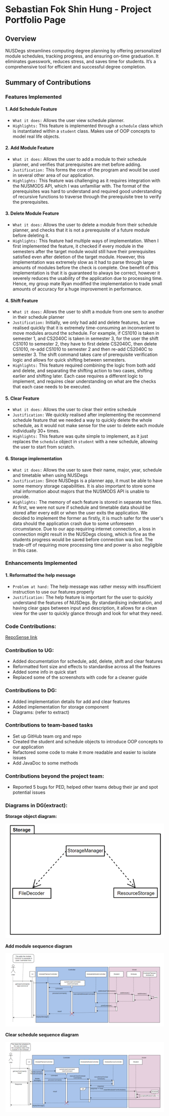 # Sebastian Fok Shin Hung - Project Portfolio Page

## Overview

NUSDegs streamlines computing degree planning by offering personalized module schedules,
tracking progress, and ensuring on-time graduation. It eliminates guesswork, reduces stress,
and saves time for students. It’s a comprehensive tool for efficient and successful degree completion.

## Summary of Contributions

### Features Implemented

#### 1. Add Schedule Feature

- `What it does:` Allows the user view schedule planner.
- `Highlights:` This feature is implemented through a `schedule` class which is instantiated within a `student` class.
Makes use of OOP concepts to model real life objects.

#### 2. Add Module Feature

- `What it does:` Allows the user to add a module to their schedule planner, and verifies that prerequisites are met
before adding.
- `Justification:` This forms the core of the program and would be used in several other area of our application.
- `Highlights:` This feature was challenging as it requires integration with the NUSMODS API, which I was unfamiliar
with. The format of the prerequisites was hard to understand and required good understanding of recursive functions to
traverse through the prerequisite tree to verify the prerequisites.

#### 3. Delete Module Feature

- `What it does:` Allows the user to delete a module from their schedule planner, and checks that it is not a
prerequisite of a future module before deleting it.
- `Highlights:` This feature had multiple ways of implementation. When I first implemented the feature, it checked if
every module in the semesters after the target module would still have their prerequisites satisfied even after deletion
of the target module. However, this implementation was extremely slow as it had to parse through large amounts of
modules before the check is complete. One benefit of this implementation is that it is guaranteed to always be correct,
however it severely reduces the usability of the application due to processing time. Hence, my group mate Ryan modified
the implementation to trade small amounts of accuracy for a huge improvement in performance.

#### 4. Shift Feature

- `What it does:` Allows the user to shift a module from one sem to another in their schedule planner
- `Justification:` Initially, we only had add and delete features, but we realised quickly that it is extremely 
time-consuming an inconvenient to move modules around the schedule. For example, if CS1010 is taken in semester 1, and
CS2040C is taken in semester 3, for the user the shift CS1010 to semester 2, they have to first delete CS2040C, then 
delete CS1010, re-add CS1010 to semester 2 and then re-add CS2040C to semester 3. The shift command takes care of 
prerequisite verification logic and allows for quick shifting between semesters.
- `Highlights:` This feature required combining the logic from both add and delete, and separating the shifting action
to two cases, shifting earlier and shifting later. Each case requires a different logic to implement, and
requires clear understanding on what are the checks that each case needs to be executed.
#### 5. Clear Feature

- `What it does:` Allows the user to clear their entire schedule
- `Justification:` We quickly realised after implementing the recommend schedule feature that we needed a way to quickly
delete the whole schedule, as it would not make sense for the user to delete each module individually 30+ times.
- `Highlights:` This feature was quite simple to implement, as it just replaces the `schedule` object in `student` with
a new schedule, allowing the user to start from scratch.

#### 6. Storage implementation
- `What it does:` Allows the user to save their name, major, year, schedule and timetable when using NUSDegs
- `Justification:` Since NUSDegs is a planner app, it must be able to have some memory storage capabilities. It is also
important to store some vital information about majors that the NUSMODS API is unable to provide.
- `Highlights:` The memory of each feature is stored in separate text files. At first, we were not sure if schedule and 
timetable data should be stored after every edit or when the user exits the application. We decided to implement the
former as firstly, it is much safer for the user's data should the application crash due to some unforeseen 
circumstance. Due to our app requiring internet connection, a loss in connection might result in the NUSDegs closing,
which is fine as the students progress would be saved before connection was lost. The trade-off of requiring more
processing time and power is also negligible in this case.

### Enhancements Implemented

#### 1. Reformatted the help message

- `Problem at hand:` The help message was rather messy with insufficient instruction to use our features
properly
- `Justification:` The help feature is important for the user to quickly understand the features of NUSDegs. By
standardising indentation, and having clear gaps between input and description, it allows for a clean view for the user
to quickly glance through and look for what they need.


### Code Contributions:
[RepoSense link](https://nus-cs2113-ay2324s1.github.io/tp-dashboard/?search=sebasfok&breakdown=false&sort=groupTitle%20dsc&sortWithin=title&since=2023-09-22&timeframe=commit&mergegroup=&groupSelect=groupByRepos)

### Contribution to UG:

- Added documentation for schedule, add, delete, shift and clear features
- Reformatted font size and effects to standardise across all the features
- Added some info in quick start
- Replaced some of the screenshots with code for a cleaner guide

### Contributions to DG:

- Added implementation details for add and clear features
- Added implementation for storage component
- Diagrams: (refer to extract)

### Contributions to team-based tasks

- Set up GitHub team org and repo
- Created the student and schedule objects to introduce OOP concepts to our application
- Refactored some code to make it more readable and easier to isolate issues
- Add JavaDoc to some methods

### Contributions beyond the project team:

- Reported 5 bugs for PED, helped other teams debug their jar and spot potential issues


### Diagrams in DG(extract):

**Storage object diagram:**

![StorageDiagram.png](..%2Fdiagrams%2FStorageDiagram.png)

**Add module sequence diagram**

![updatedAddModule.png](..%2Fdiagrams%2FupdatedAddModule.png)

**Clear schedule sequence diagram**

![ClearDiagram.png](..%2Fdiagrams%2FClearDiagram.png)